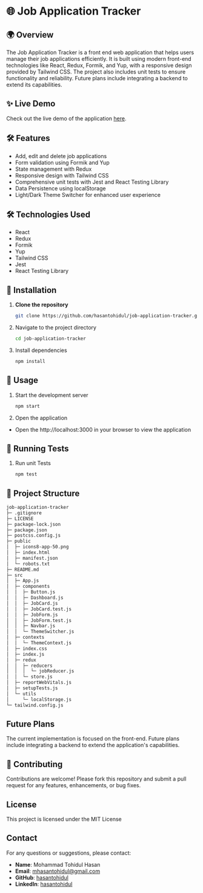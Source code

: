 
# 🌐 Job Application Tracker

## 🌍 Overview
The Job Application Tracker is a front end web application that helps users manage their job applications efficiently. It is built using modern front-end technologies like React, Redux, Formik, and Yup, with a responsive design provided by Tailwind CSS. The project also includes unit tests to ensure functionality and reliability. Future plans include integrating a backend to extend its capabilities.
## ✨ Live Demo
Check out the live demo of the application [here](https://hasantohidul-job-application-tracker.netlify.app/).
## 🛠️ Features

- Add, edit and delete job applications
- Form validation using Formik and Yup
- State management with Redux
- Responsive design with Tailwind CSS
- Comprehensive unit tests with Jest and React Testing Library
- Data Persistence using localStorage
- Light/Dark Theme Switcher for enhanced user experience


## 🛠️ Technologies Used

- React
- Redux
- Formik
- Yup
- Tailwind CSS
- Jest
- React Testing Library
## 🚀 Installation

1.  **Clone the repository**
    ```sh
    git clone https://github.com/hasantohidul/job-application-tracker.git
    ```
2. Navigate to the project directory
    ```sh
    cd job-application-tracker
    ```
3. Install dependencies
    ```sh
    npm install
    ```
## 📖 Usage

1. Start the development server
    ```sh
    npm start
    ```
2. Open the application
- Open the http://localhost:3000 in your browser to view the application

## 🧪 Running Tests

1. Run unit Tests
    ```sh
    npm test
    ```
## 📂 Project Structure
```sh
job-application-tracker
├─ .gitignore
├─ LICENSE
├─ package-lock.json
├─ package.json
├─ postcss.config.js
├─ public
│  ├─ icons8-app-50.png
│  ├─ index.html
│  ├─ manifest.json
│  └─ robots.txt
├─ README.md
├─ src
│  ├─ App.js
│  ├─ components
│  │  ├─ Button.js
│  │  ├─ Dashboard.js
│  │  ├─ JobCard.js
│  │  ├─ JobCard.test.js
│  │  ├─ JobForm.js
│  │  ├─ JobForm.test.js
│  │  ├─ Navbar.js
│  │  └─ ThemeSwitcher.js
│  ├─ contexts
│  │  └─ ThemeContext.js
│  ├─ index.css
│  ├─ index.js
│  ├─ redux
│  │  ├─ reducers
│  │  │  └─ jobReducer.js
│  │  └─ store.js
│  ├─ reportWebVitals.js
│  ├─ setupTests.js
│  └─ utils
│     └─ localStorage.js
└─ tailwind.config.js
```
## Future Plans
The current implementation is focused on the front-end. Future plans include integrating a backend to extend the application's capabilities.
## 🤝 Contributing
Contributions are welcome! Please fork this repository and submit a pull request for any features, enhancements, or bug fixes.
## License
This project is licensed under the MIT License
## Contact

For any questions or suggestions, please contact:

- **Name**: Mohammad Tohidul Hasan
- **Email**: [mhasantohidul@gmail.com](mailto:mhasantohidul@gmail.com)
- **GitHub**: [hasantohidul](https://github.com/hasantohidul)
- **LinkedIn**: [hasantohidul](https://www.linkedin.com/in/hasantohidul/)
